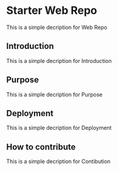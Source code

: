 # Starter Web Repo

This is a simple decription for Web Repo

## Introduction
This is a simple decription for Introduction

## Purpose
This is a simple decription for Purpose
## Deployment
This is a simple decription for Deployment
## How to contribute

This is a simple decription for Contibution